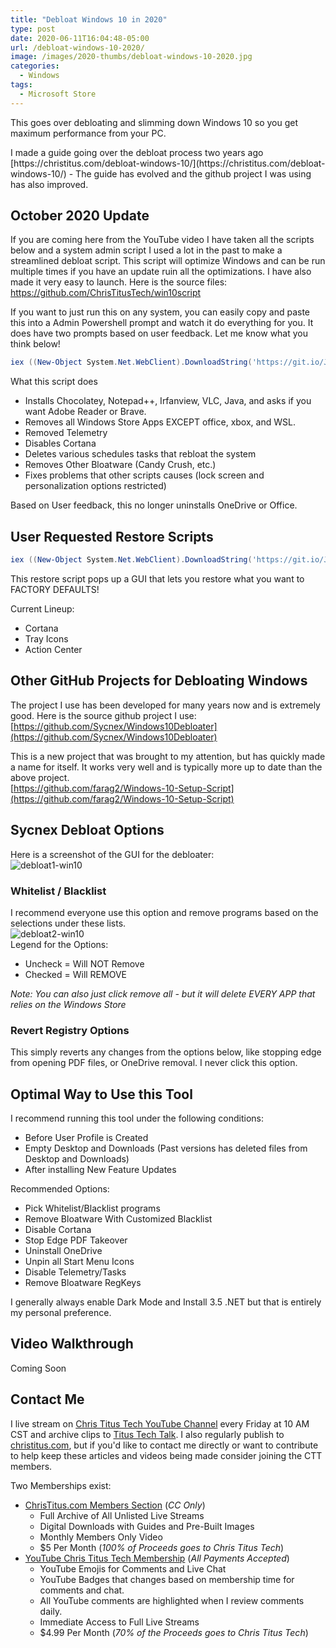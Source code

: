 ```yaml
---
title: "Debloat Windows 10 in 2020"
type: post
date: 2020-06-11T16:04:48-05:00
url: /debloat-windows-10-2020/
image: /images/2020-thumbs/debloat-windows-10-2020.jpg
categories:
  - Windows
tags:
  - Microsoft Store
---
```

This goes over debloating and slimming down Windows 10 so you get maximum performance from your PC. 
<!--more-->I made a guide going over the debloat process two years ago [https://christitus.com/debloat-windows-10/](https://christitus.com/debloat-windows-10/) - The guide has evolved and the github project I was using has also improved.

## October 2020 Update

If you are coming here from the YouTube video I have taken all the scripts below and a system admin script I used a lot in the past to make a streamlined debloat script. This script will optimize Windows and can be run multiple times if you have an update ruin all the optimizations. I have also made it very easy to launch. Here is the source files: <https://github.com/ChrisTitusTech/win10script>

If you want to just run this on any system, you can easily copy and paste this into a Admin Powershell prompt and watch it do everything for you. It does have two prompts based on user feedback. Let me know what you think below! 

```PowerShell
iex ((New-Object System.Net.WebClient).DownloadString('https://git.io/JJ8R4'))
```

What this script does
- Installs Chocolatey, Notepad++, Irfanview, VLC, Java, and asks if you want Adobe Reader or Brave. 
- Removes all Windows Store Apps EXCEPT office, xbox, and WSL. 
- Removed Telemetry
- Disables Cortana
- Deletes various schedules tasks that rebloat the system
- Removes Other Bloatware (Candy Crush, etc.)
- Fixes problems that other scripts causes (lock screen and personalization options restricted)

Based on User feedback, this no longer uninstalls OneDrive or Office. 

## User Requested Restore Scripts

```PowerShell
iex ((New-Object System.Net.WebClient).DownloadString('https://git.io/JTbKD'))
```

This restore script pops up a GUI that lets you restore what you want to FACTORY DEFAULTS! 

Current Lineup:
- Cortana
- Tray Icons
- Action Center

## Other GitHub Projects for Debloating Windows
The project I use has been developed for many years now and is extremely good. Here is the source github project I use:  
[https://github.com/Sycnex/Windows10Debloater](https://github.com/Sycnex/Windows10Debloater)

This is a new project that was brought to my attention, but has quickly made a name for itself. It works very well and is typically more up to date than the above project.  
[https://github.com/farag2/Windows-10-Setup-Script](https://github.com/farag2/Windows-10-Setup-Script)

## Sycnex Debloat Options
Here is a screenshot of the GUI for the debloater:  
![debloat1-win10](../images/2020/debloat-win10/debloat-options.png)

### Whitelist / Blacklist 
I recommend everyone use this option and remove programs based on the selections under these lists.  
![debloat2-win10](../images/2020/debloat-win10/debloat-options2.png)  
Legend for the Options:  
  - Uncheck = Will NOT Remove
  - Checked = Will REMOVE

*Note: You can also just click remove all - but it will delete EVERY APP that relies on the Windows Store*

### Revert Registry Options

This simply reverts any changes from the options below, like stopping edge from opening PDF files, or OneDrive removal. I never click this option. 

## Optimal Way to Use this Tool

I recommend running this tool under the following conditions:
  - Before User Profile is Created
  - Empty Desktop and Downloads (Past versions has deleted files from Desktop and Downloads)
  - After installing New Feature Updates
  
Recommended Options:
  - Pick Whitelist/Blacklist programs
  - Remove Bloatware With Customized Blacklist
  - Disable Cortana
  - Stop Edge PDF Takeover
  - Uninstall OneDrive
  - Unpin all Start Menu Icons
  - Disable Telemetry/Tasks
  - Remove Bloatware RegKeys
  
I generally always enable Dark Mode and Install 3.5 .NET but that is entirely my personal preference. 

## Video Walkthrough

Coming Soon
  
## Contact Me

I live stream on [Chris Titus Tech YouTube Channel][1] every Friday at 10 AM CST and archive clips to [Titus Tech Talk][2]. I also regularly publish to [christitus.com][3], but if you'd like to contact me directly or want to contribute to help keep these articles and videos being made consider joining the CTT members. 

Two Memberships exist:
- [ChrisTitus.com Members Section][4] (_CC Only_)
  - Full Archive of All Unlisted Live Streams
  - Digital Downloads with Guides and Pre-Built Images
  - Monthly Members Only Video
  - $5 Per Month (_100% of Proceeds goes to Chris Titus Tech_)
- [YouTube Chris Titus Tech Membership][5] (_All Payments Accepted_)
  - YouTube Emojis for Comments and Live Chat
  - YouTube Badges that changes based on membership time for comments and chat.
  - All YouTube comments are highlighted when I review comments daily. 
  - Immediate Access to Full Live Streams
  - $4.99 Per Month (_70% of the Proceeds goes to Chris Titus Tech_)

 [1]: https://www.youtube.com/c/ChrisTitusTech
 [2]: https://www.youtube.com/c/ChrisTitusTechStreams
 [3]: https://christitus.com/
 [4]: https://portal.christitus.com
 [5]: https://links.christitus.com/join